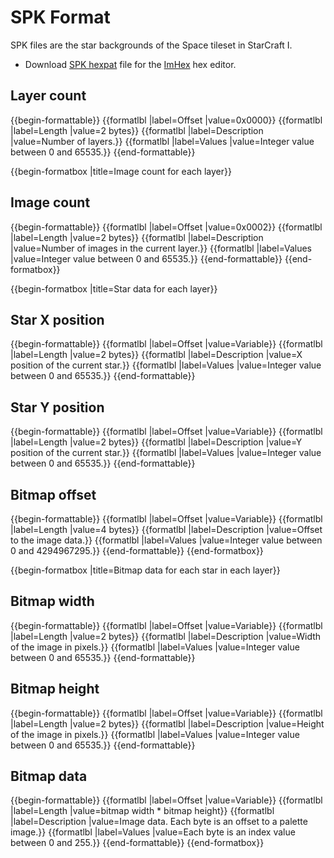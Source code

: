 # SPK Format

SPK files are the star backgrounds of the Space tileset in StarCraft I.

* Download [SPK hexpat](spk-files/spk.hexpat) file for the [ImHex](https://imhex.werwolv.net/) hex editor.

## Layer count
{{begin-formattable}}
  {{formatlbl |label=Offset |value=0x0000}}
  {{formatlbl |label=Length |value=2 bytes}}
  {{formatlbl |label=Description |value=Number of layers.}}
  {{formatlbl |label=Values |value=Integer value between 0 and 65535.}}
{{end-formattable}}



{{begin-formatbox |title=Image count for each layer}}

## Image count
{{begin-formattable}}
  {{formatlbl |label=Offset |value=0x0002}}
  {{formatlbl |label=Length |value=2 bytes}}
  {{formatlbl |label=Description |value=Number of images in the current layer.}}
  {{formatlbl |label=Values |value=Integer value between 0 and 65535.}}
{{end-formattable}}
{{end-formatbox}}



{{begin-formatbox |title=Star data for each layer}}

## Star X position
{{begin-formattable}}
  {{formatlbl |label=Offset |value=Variable}}
  {{formatlbl |label=Length |value=2 bytes}}
  {{formatlbl |label=Description |value=X position of the current star.}}
  {{formatlbl |label=Values |value=Integer value between 0 and 65535.}}
{{end-formattable}}

## Star Y position
{{begin-formattable}}
  {{formatlbl |label=Offset |value=Variable}}
  {{formatlbl |label=Length |value=2 bytes}}
  {{formatlbl |label=Description |value=Y position of the current star.}}
  {{formatlbl |label=Values |value=Integer value between 0 and 65535.}}
{{end-formattable}}

## Bitmap offset
{{begin-formattable}}
  {{formatlbl |label=Offset |value=Variable}}
  {{formatlbl |label=Length |value=4 bytes}}
  {{formatlbl |label=Description |value=Offset to the image data.}}
  {{formatlbl |label=Values |value=Integer value between 0 and 4294967295.}}
{{end-formattable}}
{{end-formatbox}}



{{begin-formatbox |title=Bitmap data for each star in each layer}}

## Bitmap width
{{begin-formattable}}
  {{formatlbl |label=Offset |value=Variable}}
  {{formatlbl |label=Length |value=2 bytes}}
  {{formatlbl |label=Description |value=Width of the image in pixels.}}
  {{formatlbl |label=Values |value=Integer value between 0 and 65535.}}
{{end-formattable}}

## Bitmap height
{{begin-formattable}}
  {{formatlbl |label=Offset |value=Variable}}
  {{formatlbl |label=Length |value=2 bytes}}
  {{formatlbl |label=Description |value=Height of the image in pixels.}}
  {{formatlbl |label=Values |value=Integer value between 0 and 65535.}}
{{end-formattable}}

## Bitmap data
{{begin-formattable}}
  {{formatlbl |label=Offset |value=Variable}}
  {{formatlbl |label=Length |value=bitmap width * bitmap height}}
  {{formatlbl |label=Description |value=Image data. Each byte is an offset to a palette image.}}
  {{formatlbl |label=Values |value=Each byte is an index value between 0 and 255.}}
{{end-formattable}}
{{end-formatbox}}
